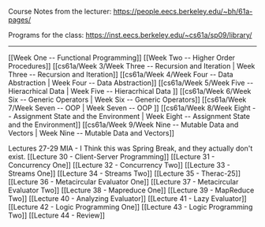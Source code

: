 
Course Notes from the lecturer: https://people.eecs.berkeley.edu/~bh/61a-pages/

Programs for the class: https://inst.eecs.berkeley.edu/~cs61a/sp09/library/

---

[[Week One -- Functional Programming]]
[[Week Two -- Higher Order Procedures]]
[[cs61a/Week 3/Week Three -- Recursion and Iteration | Week Three -- Recursion and Iteration]]
[[cs61a/Week 4/Week Four -- Data Abstraction | Week Four -- Data Abstraction]]
[[cs61a/Week 5/Week Five -- Hieracrhical Data | Week Five -- Hieracrhical Data ]]
[[cs61a/Week 6/Week Six -- Generic Operators | Week Six -- Generic Operators]]
[[cs61a/Week 7/Week Seven --  OOP | Week Seven --  OOP ]]
[[cs61a/Week 8/Week Eight -- Assignment State and the Environment | Week Eight -- Assignment State and the Environment]]
[[cs61a/Week 9/Week Nine -- Mutable Data and Vectors | Week Nine -- Mutable Data and Vectors]]

Lectures 27-29 MIA - I Think this was Spring Break, and they actually don't exist.
[[Lecture 30 - Client-Server Programming]]
[[Lecture 31 - Concurrency One]]
[[Lecture 32 - Concurrency Two]]
[[Lecture 33 - Streams One]]
[[Lecture 34 - Streams Two]]
[[Lecture 35 - Therac-25]]
[[Lecture 36 - Metacircular Evaluator One]]
[[Lecture 37 - Metacircular Evaluator Two]]
[[Lecture 38 - Mapreduce One]]
[[Lecture 39 - MapReduce Two]]
[[Lecture 40 - Analyzing Evaluator]]
[[Lecture 41 - Lazy Evaluator]]
[[Lecture 42 - Logic Programming One]]
[[Lecture 43 - Logic Programming Two]]
[[Lecture 44 - Review]]
